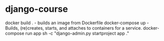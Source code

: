 # django-course
docker build . - builds an image from Dockerfile
docker-compose up - Builds, (re)creates, starts, and attaches to containers for a service.
docker-compose run app sh -c "django-admin.py startproject app ."
